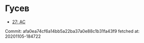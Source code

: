 # Гусев
- [27: AC](27.md)

Commit: afa0ea74cf6a14bb5a22ba37a0e88c1b31fa43f9
 fetched at: 20201105-184722
